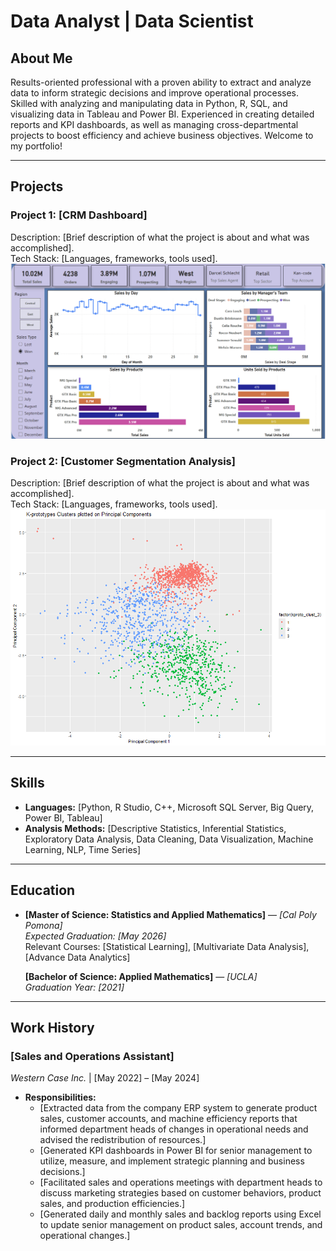 # Data Analyst | Data Scientist

## **About Me**
Results-oriented professional with a proven ability to extract and analyze data to inform strategic decisions and improve operational processes. Skilled with analyzing and manipulating data in Python, R, SQL, and visualizing data in Tableau and Power BI. Experienced in creating detailed reports and KPI dashboards, as well as managing cross-departmental projects to boost efficiency and achieve business objectives.
Welcome to my portfolio!

---

## **Projects**

### **Project 1: [CRM Dashboard]**
Description: [Brief description of what the project is about and what was accomplished].  
Tech Stack: [Languages, frameworks, tools used].  
![CRM Dashboard](https://github.com/amolinariii/portfolio/raw/main/images/CRM%20Dashboard.png)


### **Project 2: [Customer Segmentation Analysis]**
Description: [Brief description of what the project is about and what was accomplished].  
Tech Stack: [Languages, frameworks, tools used].  
![Customer Segmentation Plot](https://github.com/amolinariii/portfolio/raw/main/images/Cluster%20Analysis%20plot.png)


---

## **Skills**
- **Languages:** [Python, R Studio, C++, Microsoft SQL Server, Big Query, Power BI, Tableau]
- **Analysis Methods:** [Descriptive Statistics, Inferential Statistics, Exploratory Data Analysis, Data Cleaning, Data Visualization, Machine Learning, NLP, Time Series]

---

## **Education**
- **[Master of Science: Statistics and Applied Mathematics]** — *[Cal Poly Pomona]*  
  *Expected Graduation: [May 2026]*  
  Relevant Courses: [Statistical Learning], [Multivariate Data Analysis], [Advance Data Analytics]
  
  **[Bachelor of Science: Applied Mathematics]** — *[UCLA]*  
  *Graduation Year: [2021]*  

---

## **Work History**

### **[Sales and Operations Assistant]**  
*Western Case Inc.* | [May 2022] – [May 2024]  
- **Responsibilities:**
  - [Extracted data from the company ERP system to generate product sales, customer accounts, and machine efficiency reports that informed department heads of changes in operational needs and advised the redistribution of resources.]
  - [Generated KPI dashboards in Power BI for senior management to utilize, measure, and implement strategic planning and business decisions.]
  - [Facilitated sales and operations meetings with department heads to discuss marketing strategies based on customer behaviors, product sales, and production efficiencies.]
  - [Generated daily and monthly sales and backlog reports using Excel to update senior management on product sales, account trends, and operational changes.]


